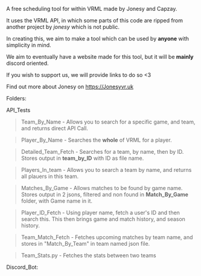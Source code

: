 A free scheduling tool for within VRML made by Jonesy and Capzay.

It uses the VRML API, in which some parts of this code are ripped from another project by *jonesy* which is not public.

In creating this, we aim to make a tool which can be used by **anyone** with simplicity in mind. 

We aim to eventually have a website made for this tool, but it will be **mainly** discord oriented.

If you wish to support us, we will provide links to do so <3

Find out more about Jonesy on https://Jonesyvr.uk 

Folders:

API_Tests

> Team_By_Name - Allows you to search for a specific game, and team, and returns direct API Call.

> Player_By_Name - Searches the **whole** of VRML for a player.

> Detailed_Team_Fetch - Searches for a team, by name, then by ID. Stores output in **team_by_ID** with ID as file name.

> Players_In_team - Allows you to search a team by name, and returns all plauers in this team.

> Matches_By_Game - Allows matches to be found by game name. Stores output in 2 jsons, filtered and non found in **Match_By_Game** folder, with Game name in it.

> Player_ID_Fetch - Using player name, fetch a user's ID and then search this. This then brings game and match history, and season history.

> Team_Match_Fetch - Fetches upcoming matches by team name, and stores in "Match_By_Team" in team named json file.

> Team_Stats.py - Fetches the stats between two teams


Discord_Bot:

